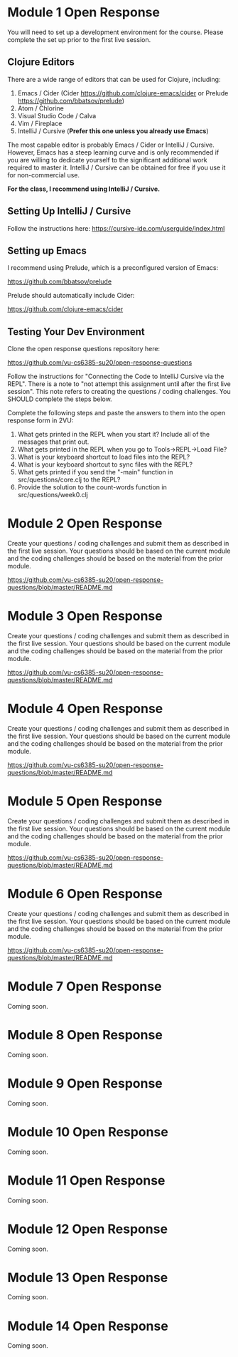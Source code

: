 # Module 1 Open Response

You will need to set up a development environment for the course. Please complete the set up prior to the first live session.

## Clojure Editors

There are a wide range of editors that can be used for Clojure, including:

  1. Emacs / Cider (Cider https://github.com/clojure-emacs/cider or Prelude https://github.com/bbatsov/prelude)
  2. Atom / Chlorine 
  3. Visual Studio Code / Calva
  4. Vim / Fireplace
  5. IntelliJ / Cursive (__Prefer this one unless you already use Emacs__)
  
The most capable editor is probably Emacs / Cider or IntelliJ / Cursive. However, Emacs has a steep learning
curve and is only recommended if you are willing to dedicate yourself to the significant additional work required
to master it. IntelliJ / Cursive can be obtained for free if you use it for non-commercial use. 

__For the class, I recommend using IntelliJ / Cursive.__ 

## Setting Up IntelliJ / Cursive

Follow the instructions here: https://cursive-ide.com/userguide/index.html

## Setting up Emacs 

I recommend using Prelude, which is a preconfigured version of Emacs: 

https://github.com/bbatsov/prelude

Prelude should automatically include Cider:

https://github.com/clojure-emacs/cider

## Testing Your Dev Environment

Clone the open response questions repository here:

https://github.com/vu-cs6385-su20/open-response-questions

Follow the instructions for "Connecting the Code to IntelliJ Cursive via the REPL". There is a note to "not attempt this assignment until after the first live session". This note refers to creating the questions / coding challenges. You SHOULD complete the steps below.

Complete the following steps and paste the answers to them into the open response form in 2VU:

  1. What gets printed in the REPL when you start it? Include all of the messages that print out.
  2. What gets printed in the REPL when you go to Tools->REPL->Load File? 
  3. What is your keyboard shortcut to load files into the REPL? 
  4. What is your keyboard shortcut to sync files with the REPL?
  5. What gets printed if you send the "-main" function in src/questions/core.clj to the REPL?
  6. Provide the solution to the count-words function in src/questions/week0.clj

# Module 2 Open Response

Create your questions / coding challenges and submit them as described in the first live session. Your questions should be based on the current module and the coding challenges should be based on the material from the prior module.

https://github.com/vu-cs6385-su20/open-response-questions/blob/master/README.md

# Module 3 Open Response

Create your questions / coding challenges and submit them as described in the first live session. Your questions should be based on the current module and the coding challenges should be based on the material from the prior module.

https://github.com/vu-cs6385-su20/open-response-questions/blob/master/README.md

# Module 4 Open Response

Create your questions / coding challenges and submit them as described in the first live session. Your questions should be based on the current module and the coding challenges should be based on the material from the prior module.

https://github.com/vu-cs6385-su20/open-response-questions/blob/master/README.md

# Module 5 Open Response

Create your questions / coding challenges and submit them as described in the first live session. Your questions should be based on the current module and the coding challenges should be based on the material from the prior module.

https://github.com/vu-cs6385-su20/open-response-questions/blob/master/README.md

# Module 6 Open Response

Create your questions / coding challenges and submit them as described in the first live session. Your questions should be based on the current module and the coding challenges should be based on the material from the prior module.

https://github.com/vu-cs6385-su20/open-response-questions/blob/master/README.md

# Module 7 Open Response

Coming soon.

# Module 8 Open Response

Coming soon.

# Module 9 Open Response

Coming soon.

# Module 10 Open Response

Coming soon.

# Module 11 Open Response

Coming soon.

# Module 12 Open Response

Coming soon.

# Module 13 Open Response

Coming soon.

# Module 14 Open Response

Coming soon.
